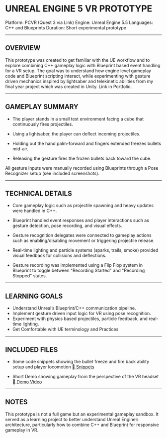 
UNREAL ENGINE 5 VR PROTOTYPE
===========================================================

Platform:      PCVR (Quest 3 via Link)
Engine:        Unreal Engine 5.5
Languages:     C++ and Blueprints
Duration:      Short experimental prototype


-----------------------------------------------------------
OVERVIEW
-----------------------------------------------------------
This prototype was created to get familiar with the UE workflow and to explore combining C++ gameplay logic
with Blueprint based event handling for a VR setup.
The goal was to understand how engine level gameplay code and Blueprint
scripting interact, while experimenting with gesture driven mechanics inspired by lightsaber and telekinetic abilities from my final year
project which was created in Unity. Link in Portfolio.


-----------------------------------------------------------
GAMEPLAY SUMMARY
-----------------------------------------------------------
- The player stands in a small test environment facing a
  cube that continuously fires projectiles.

- Using a lightsaber, the player can deflect incoming projectiles.

- Holding out the hand palm-forward and fingers extended freezes
  bullets mid-air.

- Releasing the gesture fires the frozen bullets back toward the cube.

All gesture inputs were manually recorded using Blueprints through a
Pose Recognizer setup (see included screenshots).


-----------------------------------------------------------
TECHNICAL DETAILS
-----------------------------------------------------------
- Core gameplay logic such as projectile spawning and heavy updates
  were handled in C++.

- Blueprint handled event responses and player interactions such as
  gesture detection, pose recording, and visual effects.

- Gesture recognition delegates were connected to gameplay actions such
  as enabling/disabling movement or triggering projectile release.

- Real-time lighting and particle systems (sparks, trails, smoke)
  provided visual feedback for collisions and deflections.

- Gesture recording was implemented using a Flip Flop system in Blueprint
  to toggle between "Recording Started" and "Recording Stopped" states.


-----------------------------------------------------------
LEARNING GOALS
-----------------------------------------------------------
- Understand Unreal’s Blueprint/C++ communication pipeline.
- Implement gesture driven input logic for VR using pose recognition.
- Experiment with physics based projectiles, particle feedback, and
  real-time lighting.
- Get Comfortable with UE terminology and Practices


-----------------------------------------------------------
INCLUDED FILES
-----------------------------------------------------------
- Some code snippets showing the bullet freeze and fire back ability setup and player locomotion
  [📂 Snippets](https://docs.google.com/document/d/1wJwJBecX-XP5wDAtEAXf6Qegq6YEMOFSg4b5GeJbJlo/edit?usp=drive_link)

- Short Demo showing gameplay from the perspective of the VR headset
  [📂 Demo Video](https://drive.google.com/file/d/1eb_31Tv_4Bji31pZP8BRC04V0UBrRsWx/view?usp=drive_link)


-----------------------------------------------------------
NOTES
-----------------------------------------------------------
This prototype is not a full game but an experimental gameplay sandbox.
It served as a learning project to better understand Unreal Engine’s
architecture, particularly how to combine C++ and Blueprint for
responsive gameplay in VR.

 
